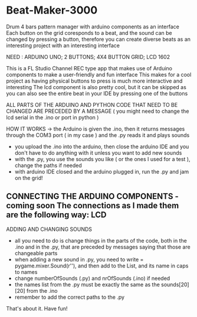 # Beat-Maker-3000
Drum 4 bars pattern manager with arduino components as an interface 
Each button on the grid coresponds to a beat, and the sound can be changed by pressing a button, therefore you can create diverse beats as an interesting project with an interesting interface

NEED : ARDUINO UNO; 2 BUTTONS; 4X4 BUTTON GRID; LCD 1602

This is a FL Studio Channel REC type app that makes use of Arduino components to make a user-friendly and fun interface
This makes for a cool project as having physical buttons to press is much more interactive and interesting
The lcd component is also pretty cool, but it can be skipped as you can also see the entire beat in your IDE by pressing one of the buttons

ALL PARTS OF THE ARDUINO AND PYTHON CODE THAT NEED TO BE CHANGED ARE PRECEDED BY A MESSAGE ( you might need to change the lcd serial in the .ino or port in python )

HOW IT WORKS
-> the Arduino is given the .ino, then it returns messages through the COM3 port ( in my case ) and the .py reads it and plays sounds
- you upload the .ino into the arduino, then close the arduino IDE and you don't have to do anything with it unless you want to add new sounds
- with the .py, you use the sounds you like ( or the ones I used for a test ), change the paths if needed
- with arduino IDE closed and the arduino plugged in, run the .py and jam on the grid!


CONNECTING THE ARDUINO COMPONENTS - coming soon
The connections as I made them are the following way:
LCD
-


ADDING AND CHANGING SOUNDS
- all you need to do is change things in the parts of the code, both in the .ino and in the .py, that are preceded by messages saying that those are changeable parts
- when adding a new sound in .py, you need to write <yoursound> = pygame.mixer.Sound(r'<PATH>'), and then add <yoursound> to the List, and its name in caps to names
- change numberOfSounds (.py) and nrOfSounds (.ino) if needed
- the names list from the .py must be exactly the same as the sounds[20][20] from the .ino
- remember to add the correct paths to the .py

That's about it. Have fun!
